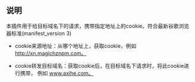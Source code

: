## 说明
本插件用于给目标域名下的请求，携带指定地址上的cookie。符合最新谷歌浏览器标准(manifest_version 3)

- cookie来源地址：从哪个地址上，获取cookie，例如 http://xn.magichznpm.com。

- cookie转发目标域名：获取cookie后，在目标域名下请求时，将此cookie进行携带， 例如 www.axihe.com。






